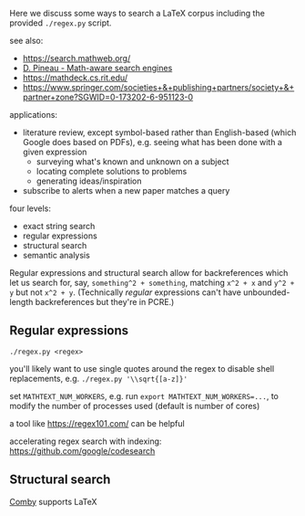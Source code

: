 Here we discuss some ways to search a LaTeX corpus including the provided
`./regex.py` script.

see also:
* https://search.mathweb.org/
* [D. Pineau - Math-aware search engines](https://www.groundai.com/project/math-aware-search-engines-physics-applications-and-overview/1)
* https://mathdeck.cs.rit.edu/
* https://www.springer.com/societies+&+publishing+partners/society+&+partner+zone?SGWID=0-173202-6-951123-0

applications:
* literature review, except symbol-based rather than English-based (which
  Google does based on PDFs), e.g. seeing what has been done with a given
  expression
  * surveying what's known and unknown on a subject
  * locating complete solutions to problems
  * generating ideas/inspiration
* subscribe to alerts when a new paper matches a query

four levels:
* exact string search
* regular expressions
* structural search
* semantic analysis

Regular expressions and structural search allow for backreferences which let us
search for, say, `something^2 + something`, matching `x^2 + x` and `y^2 + y`
but not `x^2 + y`.
(Technically _regular_ expressions can't have unbounded-length backreferences
but they're in PCRE.)


## Regular expressions

`./regex.py <regex>`

you'll likely want to use single quotes around the regex to disable shell
replacements, e.g. `./regex.py '\\sqrt{[a-z]}'`

set `MATHTEXT_NUM_WORKERS`, e.g. run `export MATHTEXT_NUM_WORKERS=...`, to
modify the number of processes used (default is number of cores)

a tool like https://regex101.com/ can be helpful

accelerating regex search with indexing:
https://github.com/google/codesearch

## Structural search

[Comby](https://comby.dev/docs/overview) supports LaTeX

